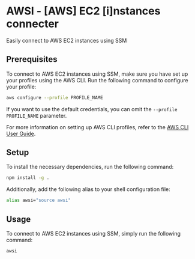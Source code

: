 # AWSI - [AWS] EC2 [i]nstances connecter
Easily connect to AWS EC2 instances using SSM

## Prerequisites
To connect to AWS EC2 instances using SSM, make sure you have set up your profiles using the AWS CLI. Run the following command to configure your profile:

```sh
aws configure --profile PROFILE_NAME
```

If you want to use the default credentials, you can omit the `--profile PROFILE_NAME` parameter.

For more information on setting up AWS CLI profiles, refer to the [AWS CLI User Guide](https://docs.aws.amazon.com/cli/latest/userguide/cli-configure-profiles.html).

## Setup
To install the necessary dependencies, run the following command:

```sh
npm install -g .
```

Additionally, add the following alias to your shell configuration file:

```sh
alias awsi="source awsi"
```

## Usage
To connect to AWS EC2 instances using SSM, simply run the following command:

```sh
awsi
```